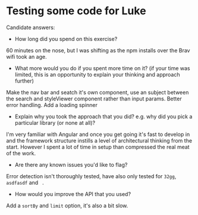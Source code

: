 # Testing some code for Luke

Candidate answers:

* How long did you spend on this exercise?

60 minutes on the nose, but I was shifting as the npm installs over the Brav wifi took an age.

* What more would you do if you spent more time on it? (if your time was limited, this is an opportunity to explain your thinking and approach further)

Make the nav bar and seatch it's own component, use an subject between the search and styleViewer component rather than input params.
Better error handling.
Add a loading spinner

* Explain why you took the approach that you did? e.g. why did you pick a particular library (or none at all)?

I'm very familiar with Angular and once you get going it's fast to develop in and the framework structure instills a level of architectural thinking from the start. However I spent a lot of time in setup than compressed the real meat of the work.

* Are there any known issues you'd like to flag?

Error detection isn't thoroughly tested, have also only tested for `32gg`, `asdfasdf` and ` `. 

* How would you improve the API that you used?

Add a `sortBy` and `limit` option, it's also a bit slow.
